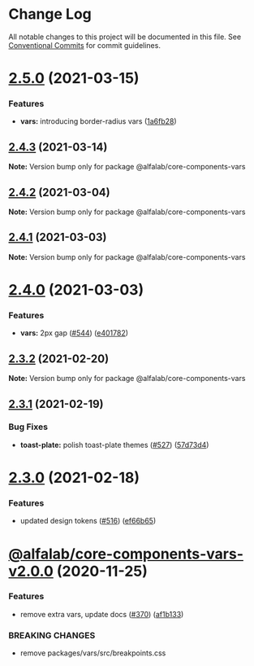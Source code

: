 # Change Log

All notable changes to this project will be documented in this file.
See [Conventional Commits](https://conventionalcommits.org) for commit guidelines.

# [2.5.0](https://github.com/alfa-laboratory/core-components/compare/@alfalab/core-components-vars@2.4.3...@alfalab/core-components-vars@2.5.0) (2021-03-15)


### Features

* **vars:** introducing border-radius vars ([1a6fb28](https://github.com/alfa-laboratory/core-components/commit/1a6fb287bcfab50048c3a9100645b4dee8cd3395))





## [2.4.3](https://github.com/alfa-laboratory/core-components/compare/@alfalab/core-components-vars@2.4.2...@alfalab/core-components-vars@2.4.3) (2021-03-14)

**Note:** Version bump only for package @alfalab/core-components-vars





## [2.4.2](https://github.com/alfa-laboratory/core-components/compare/@alfalab/core-components-vars@2.4.1...@alfalab/core-components-vars@2.4.2) (2021-03-04)

**Note:** Version bump only for package @alfalab/core-components-vars





## [2.4.1](https://github.com/alfa-laboratory/core-components/compare/@alfalab/core-components-vars@2.4.0...@alfalab/core-components-vars@2.4.1) (2021-03-03)

**Note:** Version bump only for package @alfalab/core-components-vars





# [2.4.0](https://github.com/alfa-laboratory/core-components/compare/@alfalab/core-components-vars@2.3.2...@alfalab/core-components-vars@2.4.0) (2021-03-03)


### Features

* **vars:** 2px gap ([#544](https://github.com/alfa-laboratory/core-components/issues/544)) ([e401782](https://github.com/alfa-laboratory/core-components/commit/e40178290a02c45bd9ea23ab0deffabd74a69276))





## [2.3.2](https://github.com/alfa-laboratory/core-components/compare/@alfalab/core-components-vars@2.3.1...@alfalab/core-components-vars@2.3.2) (2021-02-20)

**Note:** Version bump only for package @alfalab/core-components-vars





## [2.3.1](https://github.com/alfa-laboratory/core-components/compare/@alfalab/core-components-vars@2.3.0...@alfalab/core-components-vars@2.3.1) (2021-02-19)


### Bug Fixes

* **toast-plate:** polish toast-plate themes ([#527](https://github.com/alfa-laboratory/core-components/issues/527)) ([57d73d4](https://github.com/alfa-laboratory/core-components/commit/57d73d47b089997b2cc0d85e37b70f068c945e50))





# [2.3.0](https://github.com/alfa-laboratory/core-components/compare/@alfalab/core-components-vars@2.2.0...@alfalab/core-components-vars@2.3.0) (2021-02-18)


### Features

* updated design tokens ([#516](https://github.com/alfa-laboratory/core-components/issues/516)) ([ef66b65](https://github.com/alfa-laboratory/core-components/commit/ef66b65bb35b2ef06292b8da709ccc335eb44735))





# [@alfalab/core-components-vars-v2.0.0](https://github.com/alfa-laboratory/core-components/compare/@alfalab/core-components-vars@1.8.0...@alfalab/core-components-vars@2.0.0) (2020-11-25)


### Features

* remove extra vars, update docs ([#370](https://github.com/alfa-laboratory/core-components/issues/370)) ([af1b133](https://github.com/alfa-laboratory/core-components/commit/af1b1339e768e59a2377409bf164cc8c439bd3bf))


### BREAKING CHANGES

* remove packages/vars/src/breakpoints.css
